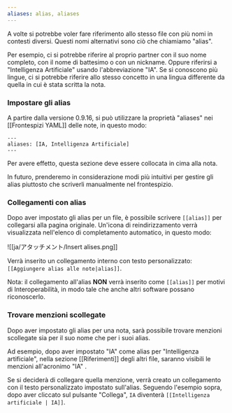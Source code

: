 ```yaml
---
aliases: alias, aliases
---
```


A volte si potrebbe voler fare riferimento allo stesso file con più nomi in contesti diversi. Questi nomi alternativi sono ciò che chiamiamo "alias".

Per esempio, ci si potrebbe riferire al proprio partner con il suo nome completo, con il nome di battesimo o con un nickname. Oppure riferirsi a "Intelligenza Artificiale" usando l'abbreviazione "IA". Se si conoscono più lingue, ci si potrebbe riferire allo stesso concetto in una lingua differente da quella in cui è stata scritta la nota.

### Impostare gli alias

A partire dalla versione 0.9.16, si può utilizzare la proprietà "aliases" nei [[Frontespizi YAML]] delle note, in questo modo:

```
---
aliases: [IA, Intelligenza Artificiale]
---
```

Per avere effetto, questa sezione deve essere collocata in cima alla nota.

In futuro, prenderemo in considerazione modi più intuitivi per gestire gli alias piuttosto che scriverli manualmente nel frontespizio.

### Collegamenti con alias

Dopo aver impostato gli alias per un file, è possibile scrivere `[[alias]]` per collegarsi alla pagina originale. Un'icona di reindirizzamento verrà visualizzata nell'elenco di completamento automatico, in questo modo:

![[ja/アタッチメント/Insert alises.png]]

Verrà inserito un collegamento interno con testo personalizzato:  `[[Aggiungere alias alle note|alias]]`.

Nota: il collegamento all'alias **NON** verrà inserito come `[[alias]]` per motivi di Interoperabilità, in modo tale che anche altri software possano riconoscerlo.

### Trovare menzioni scollegate

Dopo aver impostato gli alias per una nota, sarà possibile trovare menzioni scollegate sia per il suo nome che per i suoi alias.

Ad esempio, dopo aver impostato "IA" come alias per "Intelligenza artificiale", nella sezione [[Riferimenti]] degli altri file, saranno visibili le menzioni all'acronimo "IA" .

Se si deciderà di collegare quella menzione, verrà creato un collegamento con il testo personalizzato impostato sull'alias. Seguendo l'esempio sopra, dopo aver cliccato sul pulsante "Collega", `IA` diventerà `[[Intelligenza artificiale | IA]]`.